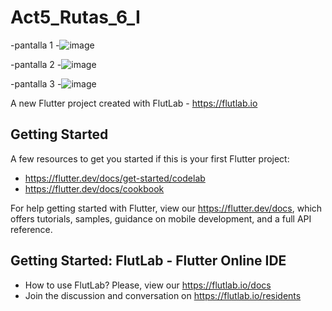 # Act5_Rutas_6_I

-pantalla 1
-![image](https://github.com/user-attachments/assets/e3a397a8-e74f-4bf4-882d-c1a4d7536c18)

-pantalla 2
-![image](https://github.com/user-attachments/assets/0686b92d-5f17-4edf-956d-b8e074693d20)

-pantalla 3
-![image](https://github.com/user-attachments/assets/429813a8-fd30-45fc-9f8e-43a3046da98d)




A new Flutter project created with FlutLab - https://flutlab.io

## Getting Started

A few resources to get you started if this is your first Flutter project:

- https://flutter.dev/docs/get-started/codelab
- https://flutter.dev/docs/cookbook

For help getting started with Flutter, view our
https://flutter.dev/docs, which offers tutorials,
samples, guidance on mobile development, and a full API reference.

## Getting Started: FlutLab - Flutter Online IDE

- How to use FlutLab? Please, view our https://flutlab.io/docs
- Join the discussion and conversation on https://flutlab.io/residents
